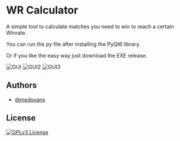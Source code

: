 # WR Calculator

A simple tool to calculate matches you need to win to reach a certain Winrate.

You can run the py file after installing the PyQt6 library.

Or if you like the easy way just download the EXE release.

![GUI](https://i.imgur.com/FolAPKj.png)
![GUI2](https://i.imgur.com/rhSu4mc.png)
![GUI3](https://i.imgur.com/pJTkYsZ.png)
## Authors

- [@medovanx](https://github.com/medovanx)


## License

[![GPLv3 License](https://img.shields.io/badge/License-GPL%20v3-yellow.svg)](https://opensource.org/licenses/)
